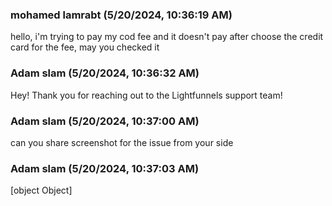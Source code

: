 ### mohamed lamrabt (5/20/2024, 10:36:19 AM)

hello, i'm trying to pay my cod fee and it doesn't pay after choose the credit card for the fee, may you checked it

### Adam slam (5/20/2024, 10:36:32 AM)

Hey!
Thank you for reaching out to the Lightfunnels support team!

### Adam slam (5/20/2024, 10:37:00 AM)

can you share screenshot for the issue from your side

### Adam slam (5/20/2024, 10:37:03 AM)

[object Object]
